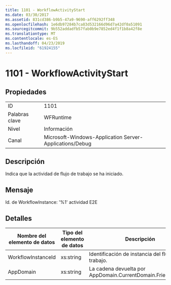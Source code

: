 ```yaml
---
title: 1101 - WorkflowActivityStart
ms.date: 03/30/2017
ms.assetid: 831cd386-b9b5-47a9-9690-aff6292ff348
ms.openlocfilehash: 1e6db97284b7ca83d532166d96d7a42df0a51091
ms.sourcegitcommit: 9b552addadfb57fab0b9e7852ed4f1f1b8a42f8e
ms.translationtype: MT
ms.contentlocale: es-ES
ms.lasthandoff: 04/23/2019
ms.locfileid: "61924155"
---
```

# <a name="1101---workflowactivitystart"></a>1101 - WorkflowActivityStart
## <a name="properties"></a>Propiedades  
  
|||  
|-|-|  
|ID|1101|  
|Palabras clave|WFRuntime|  
|Nivel|Información|  
|Canal|Microsoft-Windows-Application Server-Applications/Debug|  
  
## <a name="description"></a>Descripción  
 Indica que la actividad de flujo de trabajo se ha iniciado.  
  
## <a name="message"></a>Mensaje  
 Id. de WorkflowInstance: '%1' actividad E2E  
  
## <a name="details"></a>Detalles  
  
|Nombre del elemento de datos|Tipo del elemento de datos|Descripción|  
|--------------------|--------------------|-----------------|  
|WorkflowInstanceId|xs:string|Identificación de instancia del flujo de trabajo.|  
|AppDomain|xs:string|La cadena devuelta por AppDomain.CurrentDomain.FriendlyName.|
